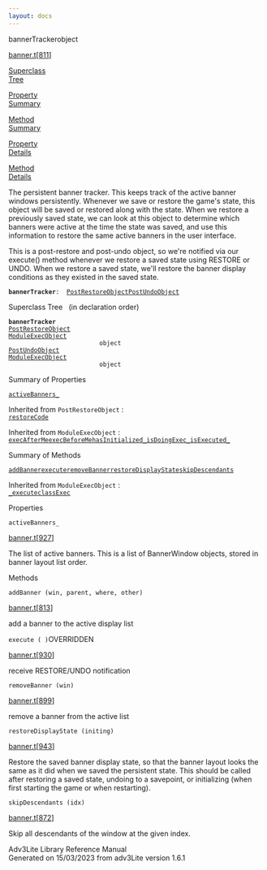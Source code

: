 ```yaml
---
layout: docs
---
```

<span class="title">bannerTracker</span><span class="type">object</span>

[banner.t](../file/banner.t.html)\[[811](../source/banner.t.html#811)\]

[Superclass  
Tree](#_SuperClassTree_)

[Property  
Summary](#_PropSummary_)

[Method  
Summary](#_MethodSummary_)

[Property  
Details](#_Properties_)

[Method  
Details](#_Methods_)

<div class="fdesc">

The persistent banner tracker. This keeps track of the active banner
windows persistently. Whenever we save or restore the game's state, this
object will be saved or restored along with the state. When we restore a
previously saved state, we can look at this object to determine which
banners were active at the time the state was saved, and use this
information to restore the same active banners in the user interface.

This is a post-restore and post-undo object, so we're notified via our
execute() method whenever we restore a saved state using RESTORE or
UNDO. When we restore a saved state, we'll restore the banner display
conditions as they existed in the saved state.

**`bannerTracker`**` :   `[`PostRestoreObject`](../object/PostRestoreObject.html)[`PostUndoObject`](../object/PostUndoObject.html)

</div>

<span id="_SuperClassTree_"></span>

<div class="mjhd">

<span class="hdln">Superclass Tree</span>   (in declaration order)

</div>

**`bannerTracker`**  
[`PostRestoreObject`](../object/PostRestoreObject.html)  
[`ModuleExecObject`](../object/ModuleExecObject.html)  
`                         object`  
[`PostUndoObject`](../object/PostUndoObject.html)  
[`ModuleExecObject`](../object/ModuleExecObject.html)  
`                         object`  
<span id="_PropSummary_"></span>

<div class="mjhd">

<span class="hdln">Summary of Properties</span>  

</div>

[`activeBanners_`](#activeBanners_)

Inherited from `PostRestoreObject` :  
[`restoreCode`](../object/PostRestoreObject.html#restoreCode)

Inherited from `ModuleExecObject` :  
[`execAfterMe`](../object/ModuleExecObject.html#execAfterMe)[`execBeforeMe`](../object/ModuleExecObject.html#execBeforeMe)[`hasInitialized_`](../object/ModuleExecObject.html#hasInitialized_)[`isDoingExec_`](../object/ModuleExecObject.html#isDoingExec_)[`isExecuted_`](../object/ModuleExecObject.html#isExecuted_)





<span id="_MethodSummary_"></span>

<div class="mjhd">

<span class="hdln">Summary of Methods</span>  

</div>

[`addBanner`](#addBanner)[`execute`](#execute)[`removeBanner`](#removeBanner)[`restoreDisplayState`](#restoreDisplayState)[`skipDescendants`](#skipDescendants)



Inherited from `ModuleExecObject` :  
[`_execute`](../object/ModuleExecObject.html#_execute)[`classExec`](../object/ModuleExecObject.html#classExec)





<span id="_Properties_"></span>

<div class="mjhd">

<span class="hdln">Properties</span>  

</div>

<span id="activeBanners_"></span>

`activeBanners_`

[banner.t](../file/banner.t.html)\[[927](../source/banner.t.html#927)\]

<div class="desc">

The list of active banners. This is a list of BannerWindow objects,
stored in banner layout list order.

</div>

<span id="_Methods_"></span>

<div class="mjhd">

<span class="hdln">Methods</span>  

</div>

<span id="addBanner"></span>

`addBanner (win, parent, where, other)`

[banner.t](../file/banner.t.html)\[[813](../source/banner.t.html#813)\]

<div class="desc">

add a banner to the active display list

</div>

<span id="execute"></span>

`execute ( )`<span class="rem">OVERRIDDEN</span>

[banner.t](../file/banner.t.html)\[[930](../source/banner.t.html#930)\]

<div class="desc">

receive RESTORE/UNDO notification

</div>

<span id="removeBanner"></span>

`removeBanner (win)`

[banner.t](../file/banner.t.html)\[[899](../source/banner.t.html#899)\]

<div class="desc">

remove a banner from the active list

</div>

<span id="restoreDisplayState"></span>

`restoreDisplayState (initing)`

[banner.t](../file/banner.t.html)\[[943](../source/banner.t.html#943)\]

<div class="desc">

Restore the saved banner display state, so that the banner layout looks
the same as it did when we saved the persistent state. This should be
called after restoring a saved state, undoing to a savepoint, or
initializing (when first starting the game or when restarting).

</div>

<span id="skipDescendants"></span>

`skipDescendants (idx)`

[banner.t](../file/banner.t.html)\[[872](../source/banner.t.html#872)\]

<div class="desc">

Skip all descendants of the window at the given index.

</div>

<div class="ftr">

Adv3Lite Library Reference Manual  
Generated on 15/03/2023 from adv3Lite version 1.6.1

</div>
